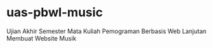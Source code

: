 # uas-pbwl-music
Ujian Akhir Semester Mata Kuliah Pemograman Berbasis Web Lanjutan Membuat Website Musik
